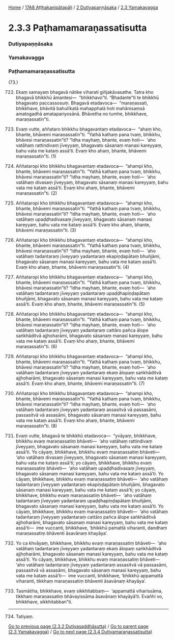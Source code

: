 
[Home](/) / [17A8 Aṭṭhakanipātapāḷi](/tipitaka/17A8.md) / [2 Dutiyapaṇṇāsaka](/tipitaka/17A8/2.md) / [2.3 Yamakavagga](/tipitaka/17A8/2/2.3.md)

# 2.3.3 Paṭhamamaraṇassatisutta

### Dutiyapaṇṇāsaka

### Yamakavagga

### Paṭhamamaraṇassatisutta

(73.)

722. Ekaṃ samayaṃ bhagavā nātike viharati giñjakāvasathe. Tatra kho bhagavā bhikkhū āmantesi—  “bhikkhavo”ti. “Bhadante”ti te bhikkhū bhagavato paccassosuṃ. Bhagavā etadavoca—  “maraṇassati, bhikkhave, bhāvitā bahulīkatā mahapphalā hoti mahānisaṃsā amatogadhā amatapariyosānā. Bhāvetha no tumhe, bhikkhave, maraṇassatin”ti.

723. Evaṃ vutte, aññataro bhikkhu bhagavantaṃ etadavoca—  “ahaṃ kho, bhante, bhāvemi maraṇassatin”ti. “Yathā kathaṃ pana tvaṃ, bhikkhu, bhāvesi maraṇassatin”ti? “Idha mayhaṃ, bhante, evaṃ hoti—  ‘aho vatāhaṃ rattindivaṃ jīveyyaṃ, bhagavato sāsanaṃ manasi kareyyaṃ, bahu vata me kataṃ assā’ti. Evaṃ kho ahaṃ, bhante, bhāvemi maraṇassatin”ti. (1)

724. Aññataropi kho bhikkhu bhagavantaṃ etadavoca—  “ahampi kho, bhante, bhāvemi maraṇassatin”ti. “Yathā kathaṃ pana tvaṃ, bhikkhu, bhāvesi maraṇassatin”ti? “Idha mayhaṃ, bhante, evaṃ hoti—  ‘aho vatāhaṃ divasaṃ jīveyyaṃ, bhagavato sāsanaṃ manasi kareyyaṃ, bahu vata me kataṃ assā’ti. Evaṃ kho ahaṃ, bhante, bhāvemi maraṇassatin”ti. (2)

725. Aññataropi kho bhikkhu bhagavantaṃ etadavoca—  “ahampi kho, bhante, bhāvemi maraṇassatin”ti. “Yathā kathaṃ pana tvaṃ, bhikkhu, bhāvesi maraṇassatin”ti? “Idha mayhaṃ, bhante, evaṃ hoti—  ‘aho vatāhaṃ upaḍḍhadivasaṃ jīveyyaṃ, bhagavato sāsanaṃ manasi kareyyaṃ, bahu vata me kataṃ assā’ti. Evaṃ kho ahaṃ, bhante, bhāvemi maraṇassatin”ti. (3)

726. Aññataropi kho bhikkhu bhagavantaṃ etadavoca—  “ahampi kho, bhante, bhāvemi maraṇassatin”ti. “Yathā kathaṃ pana tvaṃ, bhikkhu, bhāvesi maraṇassatin”ti? “Idha mayhaṃ, bhante, evaṃ hoti—  ‘aho vatāhaṃ tadantaraṃ jīveyyaṃ yadantaraṃ ekapiṇḍapātaṃ bhuñjāmi, bhagavato sāsanaṃ manasi kareyyaṃ, bahu vata me kataṃ assā’ti. Evaṃ kho ahaṃ, bhante, bhāvemi maraṇassatin”ti. (4)

727. Aññataropi kho bhikkhu bhagavantaṃ etadavoca—  “ahampi kho, bhante, bhāvemi maraṇassatin”ti. “Yathā kathaṃ pana tvaṃ, bhikkhu, bhāvesi maraṇassatin”ti? “Idha mayhaṃ, bhante, evaṃ hoti—  ‘aho vatāhaṃ tadantaraṃ jīveyyaṃ yadantaraṃ upaḍḍhapiṇḍapātaṃ bhuñjāmi, bhagavato sāsanaṃ manasi kareyyaṃ, bahu vata me kataṃ assā’ti. Evaṃ kho ahaṃ, bhante, bhāvemi maraṇassatin”ti. (5)

728. Aññataropi kho bhikkhu bhagavantaṃ etadavoca—  “ahampi kho, bhante, bhāvemi maraṇassatin”ti. “Yathā kathaṃ pana tvaṃ, bhikkhu, bhāvesi maraṇassatin”ti? “Idha mayhaṃ, bhante, evaṃ hoti—  ‘aho vatāhaṃ tadantaraṃ jīveyyaṃ yadantaraṃ cattāro pañca ālope saṅkhāditvā ajjhoharāmi, bhagavato sāsanaṃ manasi kareyyaṃ, bahu vata me kataṃ assā’ti. Evaṃ kho ahaṃ, bhante, bhāvemi maraṇassatin”ti. (6)

729. Aññataropi kho bhikkhu bhagavantaṃ etadavoca—  “ahampi kho, bhante, bhāvemi maraṇassatin”ti. “Yathā kathaṃ pana tvaṃ, bhikkhu, bhāvesi maraṇassatin”ti? “Idha mayhaṃ, bhante, evaṃ hoti—  ‘aho vatāhaṃ tadantaraṃ jīveyyaṃ yadantaraṃ ekaṃ ālopaṃ saṅkhāditvā ajjhoharāmi, bhagavato sāsanaṃ manasi kareyyaṃ, bahu vata me kataṃ assā’ti. Evaṃ kho ahaṃ, bhante, bhāvemi maraṇassatin”ti. (7)

730. Aññataropi kho bhikkhu bhagavantaṃ etadavoca—  “ahampi kho, bhante, bhāvemi maraṇassatin”ti. “Yathā kathaṃ pana tvaṃ, bhikkhu, bhāvesi maraṇassatin”ti? “Idha mayhaṃ, bhante, evaṃ hoti—  ‘aho vatāhaṃ tadantaraṃ jīveyyaṃ yadantaraṃ assasitvā vā passasāmi, passasitvā vā assasāmi, bhagavato sāsanaṃ manasi kareyyaṃ, bahu vata me kataṃ assā’ti. Evaṃ kho ahaṃ, bhante, bhāvemi maraṇassatin”ti. (8)

731. Evaṃ vutte, bhagavā te bhikkhū etadavoca—  “yvāyaṃ, bhikkhave, bhikkhu evaṃ maraṇassatiṃ bhāveti—  ‘aho vatāhaṃ rattindivaṃ jīveyyaṃ, bhagavato sāsanaṃ manasi kareyyaṃ, bahu vata me kataṃ assā’ti. Yo cāyaṃ, bhikkhave, bhikkhu evaṃ maraṇassatiṃ bhāveti—  ‘aho vatāhaṃ divasaṃ jīveyyaṃ, bhagavato sāsanaṃ manasi kareyyaṃ, bahu vata me kataṃ assā’ti; yo cāyaṃ, bhikkhave, bhikkhu evaṃ maraṇassatiṃ bhāveti—  ‘aho vatāhaṃ upaḍḍhadivasaṃ jīveyyaṃ, bhagavato sāsanaṃ manasi kareyyaṃ, bahu vata me kataṃ assā’ti. Yo cāyaṃ, bhikkhave, bhikkhu evaṃ maraṇassatiṃ bhāveti—  ‘aho vatāhaṃ tadantaraṃ jīveyyaṃ yadantaraṃ ekapiṇḍapātaṃ bhuñjāmi, bhagavato sāsanaṃ manasi kareyyaṃ, bahu vata me kataṃ assā’ti; yo cāyaṃ, bhikkhave, bhikkhu evaṃ maraṇassatiṃ bhāveti—  ‘aho vatāhaṃ tadantaraṃ jīveyyaṃ yadantaraṃ upaḍḍhapiṇḍapātaṃ bhuñjāmi, bhagavato sāsanaṃ manasi kareyyaṃ, bahu vata me kataṃ assā’ti. Yo cāyaṃ, bhikkhave, bhikkhu evaṃ maraṇassatiṃ bhāveti—  ‘aho vatāhaṃ tadantaraṃ jīveyyaṃ yadantaraṃ cattāro pañca ālope saṅkhāditvā ajjhoharāmi, bhagavato sāsanaṃ manasi kareyyaṃ, bahu vata me kataṃ assā’ti—  ime vuccanti, bhikkhave, ‘bhikkhū pamattā viharanti, dandhaṃ maraṇassatiṃ bhāventi āsavānaṃ khayāya’.

732. Yo ca khvāyaṃ, bhikkhave, bhikkhu evaṃ maraṇassatiṃ bhāveti—  ‘aho vatāhaṃ tadantaraṃ jīveyyaṃ yadantaraṃ ekaṃ ālopaṃ saṅkhāditvā ajjhoharāmi, bhagavato sāsanaṃ manasi kareyyaṃ, bahu vata me kataṃ assā’ti. Yo cāyaṃ, bhikkhave, bhikkhu evaṃ maraṇassatiṃ bhāveti—  ‘aho vatāhaṃ tadantaraṃ jīveyyaṃ yadantaraṃ assasitvā vā passasāmi, passasitvā vā assasāmi, bhagavato sāsanaṃ manasi kareyyaṃ, bahu vata me kataṃ assā’ti—  ime vuccanti, bhikkhave, ‘bhikkhū appamattā viharanti, tikkhaṃ maraṇassatiṃ bhāventi āsavānaṃ khayāya’.

733. Tasmātiha, bhikkhave, evaṃ sikkhitabbaṃ—  ‘appamattā viharissāma, tikkhaṃ maraṇassatiṃ bhāvayissāma āsavānaṃ khayāyā’ti. Evañhi vo, bhikkhave, sikkhitabban”ti.

---

734. Tatiyaṃ.



[Go to previous page (2.3.2 Dutiyasaddhāsutta)](/tipitaka/17A8/2/2.3/2.3.2.md) / [Go to parent page (2.3 Yamakavagga)](/tipitaka/17A8/2/2.3.md) / [Go to next page (2.3.4 Dutiyamaraṇassatisutta)](/tipitaka/17A8/2/2.3/2.3.4.md)



